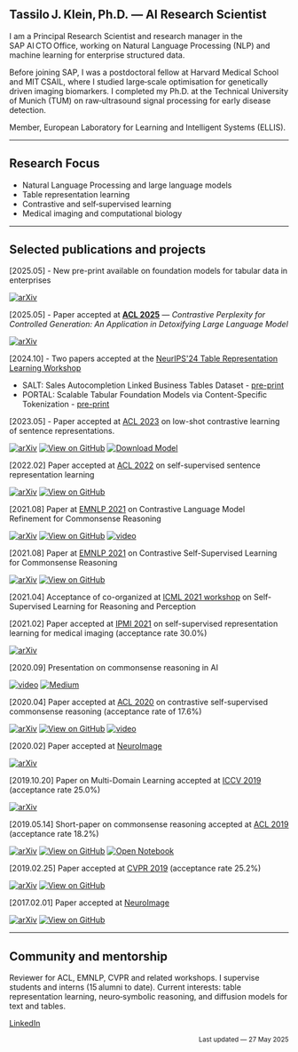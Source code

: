 ## Tassilo J. Klein, Ph.D. — AI Research Scientist

I am a Principal Research Scientist and research manager in the SAP AI CTO Office, working on Natural Language Processing (NLP) and machine learning for enterprise structured data.

Before joining SAP, I was a postdoctoral fellow at Harvard Medical School and MIT CSAIL, where I studied large‑scale optimisation for genetically driven imaging biomarkers. I completed my Ph.D. at the Technical University of Munich (TUM) on raw‑ultrasound signal processing for early disease detection.

Member, European Laboratory for Learning and Intelligent Systems (ELLIS).

---

## Research Focus

* Natural Language Processing and large language models
* Table representation learning
* Contrastive and self‑supervised learning
* Medical imaging and computational biology

---

## Selected publications and projects

[2025.05] - New pre-print available on foundation models for tabular data in enterprises

[![arXiv](https://img.shields.io/badge/arXiv-2505.19825-29d634.svg)](https://arxiv.org/abs/2505.19825)

[2025.05] - Paper accepted at **[ACL 2025](https://www.2025.aclweb.org/)** — *Contrastive Perplexity for Controlled Generation: An Application in Detoxifying Large Language Model*

[![arXiv](https://img.shields.io/badge/arXiv-2109.05105-29d634.svg)](https://arxiv.org/abs/2401.08491) 

[2024.10] - Two papers accepted at the [NeurIPS'24 Table Representation Learning Workshop](https://table-representation-learning.github.io/)
* SALT: Sales Autocompletion Linked Business Tables Dataset - [pre-print](https://openreview.net/forum?id=UZbELpkWIr)
* PORTAL: Scalable Tabular Foundation Models via Content-Specific Tokenization - [pre-print](https://openreview.net/forum?id=TSZQvknbLO)

[2023.05] - Paper accepted at [ACL 2023](https://www.2022.aclweb.org/) on low-shot contrastive learning of sentence representations.

[![arXiv](https://img.shields.io/badge/arXiv-2109.05105-29d634.svg)](https://arxiv.org/abs/2211.04928) [![View on GitHub](https://img.shields.io/badge/GitHub-View_on_GitHub-blue?logo=GitHub)](https://github.com/SAP-samples/acl2023-micse/) [![Download Model](https://img.shields.io/badge/-HuggingFace%20Transformer-orange)](https://huggingface.co/sap-ai-research/miCSE)

[2022.02] Paper accepted at [ACL 2022](https://www.2022.aclweb.org/) on self-supervised sentence representation learning 

 [![arXiv](https://img.shields.io/badge/arXiv-2109.05105-29d634.svg)](https://arxiv.org/abs/2203.07847) [![View on GitHub](https://img.shields.io/badge/GitHub-View_on_GitHub-blue?logo=GitHub)](https://github.com/SAP-samples/acl2022-self-contrastive-decorrelation/) 

[2021.08] Paper at [EMNLP 2021](https://2021.emnlp.org/) on Contrastive Language Model Refinement for Commonsense Reasoning

[![arXiv](https://img.shields.io/badge/arXiv-2109.05105-29d634.svg)](https://arxiv.org/abs/2109.05105) [![View on GitHub](https://img.shields.io/badge/GitHub-View_on_GitHub-blue?logo=GitHub)](https://github.com/SAP-samples/emnlp2021-contrastive-refinement/) [![video](https://img.shields.io/badge/YouTube-video-grey?logo=youtube&labelColor=FF0000)](https://underline.io/lecture/37666-towards-zero-shot-commonsense-reasoning-with-self-supervised-refinement-of-language-models)

[2021.08] Paper at [EMNLP 2021](https://2021.emnlp.org/) on Contrastive Self-Supervised Learning for Commonsense Reasoning

[![arXiv](https://img.shields.io/badge/arXiv-2109.05108-29d634.svg)](https://arxiv.org/abs/2109.05108) [![View on GitHub](https://img.shields.io/badge/GitHub-View_on_GitHub-blue?logo=GitHub)](https://github.com/SAP-samples/emnlp2021-attention-contrastive-learning/)

[2021.04] Acceptance of co-organized at [ICML 2021 workshop](https://icml21ssl.github.io/index.html) on Self-Supervised Learning for Reasoning and Perception 

[2021.02] Paper accepted at [IPMI 2021](https://ipmi2021.org/) on self-supervised representation learning for medical imaging (acceptance rate 30.0%)

[![arXiv](https://img.shields.io/badge/arXiv-1912.05396-29d634.svg)](https://arxiv.org/abs/1912.05396) 

[2020.09] Presentation on commonsense reasoning in AI

[![video](https://img.shields.io/badge/YouTube-video-grey?logo=youtube&labelColor=FF0000)](https://youtu.be/AdA6aJpxFfM?t=2457) [![Medium](https://img.shields.io/badge/Medium-12100E?style=for-the-badge&logo=medium&logoColor=white)](https://medium.com/sap-machine-learning-research/common-sense-still-not-common-in-ai-9d68f431e17f?source=friends_link&sk=667a5243eba0e5c19b28941ce8bd1082)

[2020.04] Paper accepted at [ACL 2020](https://acl2020.org/) on contrastive self-supervised commonsense reasoning (acceptance rate of 17.6%)

[![arXiv](https://img.shields.io/badge/arXiv-2005.00669-29d634.svg)](https://arxiv.org/abs/2005.00669) [![View on GitHub](https://img.shields.io/badge/GitHub-View_on_GitHub-blue?logo=GitHub)](https://github.com/SAP-samples/acl2019-commonsense-reasoning) [![video](https://img.shields.io/badge/YouTube-video-grey?logo=youtube&labelColor=FF0000)](http://slideslive.com/38929108)

[2020.02] Paper accepted at  [NeuroImage](https://www.journals.elsevier.com/neuroimage)

[![arXiv](https://img.shields.io/badge/arXiv-1702.08192-29d634.svg)](https://arxiv.org/abs/1702.08192) 

[2019.10.20] Paper on Multi-Domain Learning accepted at [ICCV 2019](http://iccv2019.thecvf.com/) (acceptance rate 25.0%)

[![arXiv](https://img.shields.io/badge/arXiv-1905.06242-29d634.svg)](https://arxiv.org/abs/1905.06242)

[2019.05.14] Short-paper on commonsense reasoning accepted at [ACL 2019](http://www.acl2019.org/EN/index.xhtml) (acceptance rate 18.2%)

[![arXiv](https://img.shields.io/badge/arXiv-1905.13497-29d634.svg)](https://arxiv.org/abs/1905.13497) [![View on GitHub](https://img.shields.io/badge/GitHub-View_on_GitHub-blue?logo=GitHub)](https://github.com/SAP-samples/acl2019-commonsense-reasoning) [![Open Notebook](https://img.shields.io/badge/Jupyter-Open_Notebook-blue?logo=Jupyter)](https://github.com/SAP-samples/acl2019-commonsense/blob/main/MAS_Example.ipynb)

[2019.02.25] Paper accepted at [CVPR 2019](http://cvpr2019.thecvf.com/) (acceptance rate 25.2%)

[![arXiv](https://img.shields.io/badge/arXiv-1904.03137-29d634.svg)](https://arxiv.org/abs/1904.03137) [![View on GitHub](https://img.shields.io/badge/GitHub-View_on_GitHub-blue?logo=GitHub)](https://github.com/SAP/machine-learning-dgm)

[2017.02.01] Paper accepted at [NeuroImage](https://www.journals.elsevier.com/neuroimage)

[![arXiv](https://img.shields.io/badge/arXiv-1702.08192-29d634.svg)](https://arxiv.org/abs/1702.08192) [![View on GitHub](https://img.shields.io/badge/GitHub-View_on_GitHub-blue?logo=GitHub)](https://github.com/TJKlein/DeepNAT)


---

## Community and mentorship

Reviewer for ACL, EMNLP, CVPR and related workshops. I supervise students and interns (15 alumni to date). Current interests: table representation learning, neuro‑symbolic reasoning, and diffusion models for text and tables.

[LinkedIn](https://www.linkedin.com/in/tassiloklein)

<p align="right"><sub>Last updated — 27 May 2025</sub></p>
